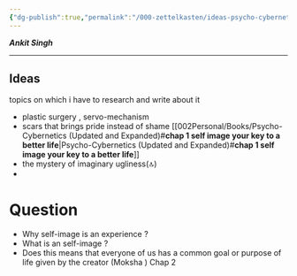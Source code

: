 ```yaml
---
{"dg-publish":true,"permalink":"/000-zettelkasten/ideas-psycho-cybernetics/","tags":["fleeting"]}
---
```


***Ankit Singh*** 

--- 

## Ideas
topics on which i have to research and write about it 
 - plastic surgery , servo-mechanism
- scars that brings pride instead of shame [[002Personal/Books/Psycho-Cybernetics (Updated and Expanded)#**chap 1 self image your key to a better life**\|Psycho-Cybernetics (Updated and Expanded)#**chap 1 self image your key to a better life**]]
- the mystery of imaginary ugliness(🔝)
- 



# Question 
- Why self-image is an experience ?
- What is an self-image ?
- Does this means that everyone of us has a common goal or purpose of life given by the creator (Moksha ) Chap 2
